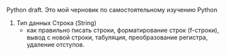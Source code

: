 Python draft. 
Это мой черновик по самостоятельному изучению Python
1. Тип данных Строка (String)
   - как правильно писать строки, форматирование строк (f-строки), вывод с новой строки, табуляция, преобразование регистра, удаление отступов.
